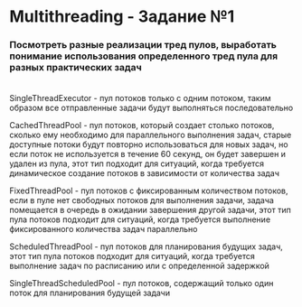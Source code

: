 # Multithreading - Задание №1

### Посмотреть разные реализации тред пулов, выработать понимание использования определенного тред пула для разных практических задач <br/><br/>

SingleThreadExecutor - пул потоков только с одним потоком, таким образом все отправленные задачи будут выполняться последовательно

CachedThreadPool - пул потоков, который создает столько потоков, сколько ему необходимо для параллельного выполнения задач, старые доступные потоки будут повторно использоваться для новых задач, но если поток не используется в течение 60 секунд, он будет завершен и удален из пула, этот тип подходит для ситуаций, когда требуется динамическое создание потоков в зависимости от количества задач

FixedThreadPool - пул потоков с фиксированным количеством потоков, если в пуле нет свободных потоков для выполнения задачи, задача помещается в очередь в ожидании завершения другой задачи, этот тип пула потоков подходит для ситуаций, когда требуется выполнение фиксированного количества задач параллельно

ScheduledThreadPool - пул потоков для планирования будущих задач, этот тип пула потоков подходит для ситуаций, когда требуется выполнение задач по расписанию или с определенной задержкой

SingleThreadScheduledPool - пул потоков, содержащий только один поток для планирования будущей задачи
